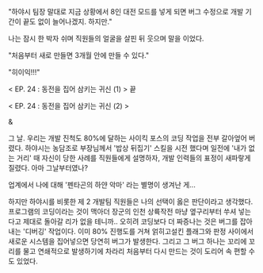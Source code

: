 "하야시 팀장 말대로 지금 상황에서 8인 대전 모드를 넣게 되면 버그 수정으로 개발 기간이 끝도 없이 늘어나겠지. 하지만." 

나는 잠시 한 박자 쉬며 직원들의 얼굴을 살핀 뒤 웃으며 말을 이었다.

"처음부터 새로 만들면 3개월 안에 만들 수 있다." 

"히이익!!!"

< EP. 24 : 동전을 집어 삼키는 귀신 (1) > 끝

< EP. 24 : 동전을 집어 삼키는 귀신 (2) >

& 

그 날. 우리는 개발 진척도 80%에 달하는 사이킥 포스의 코딩 작업을 전부 갈아엎어 버렸다.
하야시는 농담조로 부장님께서 '밥상 뒤집기' 스킬을 시전 했다며 일전에 '내가 없는 거리' 때 자신이 당한 사례를 직원들에게 설명하자, 개발 인력들의 표정이 새파랗게 질렸다.
아마 그날부터였나?

업계에서 나에 대해 '펜타곤의 하얀 악마' 라는 별명이 생겨난 게...

하지만 하야시를 비롯한 제 2 개발팀 직원들은 나의 선택이 옳은 판단이라고 생각했다.
프로그램의 코딩이라는 것이 맥아더 장군의 인천 상륙작전 마냥 옆구리부터 쑤셔 넣는 다고 제대로 돌아갈 리가 없을 테니까..
오히려 코딩보다 더 짜증나는 것은 버그를 잡아내는 '디버깅' 작업이다.
이미 80% 진행도를 거쳐 얽히고설킨 플래그와 판정 사이에서 새로운 시스템을 집어넣으면 당연히 버그가 발생한다.
그리고 그 버그 하나는 꼬리에 꼬리를 물고 연쇄적으로 발생하기에 차라리 처음부터 다시 만드는 것이 도리어 속 편할 수도 있었다.